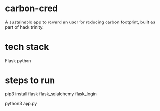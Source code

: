 # carbon-cred
A sustainable app to reward an user for reducing carbon footprint, built as part of hack trinity.

# tech stack
Flask python

#  steps to run
pip3 install flask flask_sqlalchemy flask_login

python3 app.py
